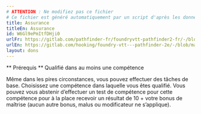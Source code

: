 ```yaml
---
# ATTENTION : Ne modifiez pas ce fichier
# Ce fichier est généré automatiquement par un script d'après les données du module Foundry VTT officiel et de sa traduction
title: Assurance
titleEn: Assurance
id: W6Gl9ePmItfDHji0
urlFr: https://gitlab.com/pathfinder-fr/foundryvtt-pathfinder2-fr/-/blob/master/data/feats/W6Gl9ePmItfDHji0.htm
urlEn: https://gitlab.com/hooking/foundry-vtt---pathfinder-2e/-/blob/master/packs/data/feats.db/assurance.json
layout: dons
---
```

** Prérequis ** Qualifié dans au moins une compétence 

 Même dans les pires circonstances, vous pouvez effectuer des tâches de base. Choisissez une compétence dans laquelle vous êtes qualifié. Vous pouvez vous abstenir d’effectuer un test de compétence pour cette compétence pour à la place recevoir un résultat de 10 + votre bonus de maîtrise (aucun autre bonus, malus ou modificateur ne s’applique).
